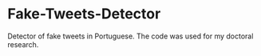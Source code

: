 # Fake-Tweets-Detector

Detector of fake tweets in Portuguese. The code was used for my doctoral research.
